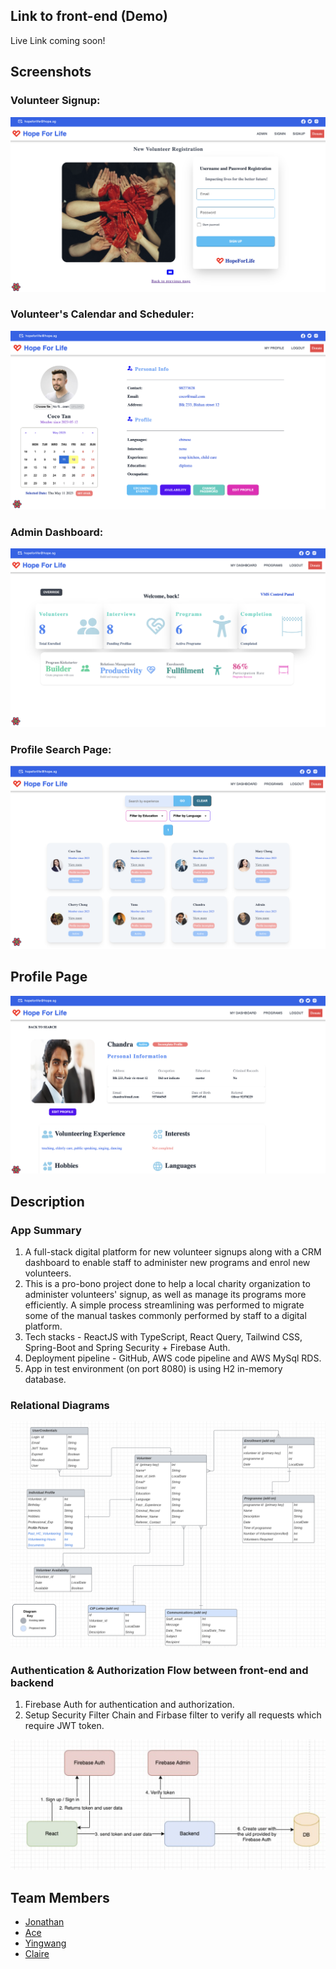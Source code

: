 ## Link to front-end (Demo)
Live Link coming soon!

## Screenshots 

### Volunteer Signup:
![My Image](SignupPage.png)

### Volunteer's Calendar and Scheduler:
![My Image](VolunteerScheduler.png)

### Admin Dashboard:
![My Image](Dashboard.png)

### Profile Search Page:
![My Image](VolunteerSearch.png)

## Profile Page
![My Image](VolunteerProfilePage.png)


## Description
### App Summary
1. A full-stack digital platform for new volunteer signups along with a CRM dashboard to enable staff to administer new programs and enrol new volunteers.
2. This is a pro-bono project done to help a local charity organization to administer volunteers' signup, as well as manage its programs more efficiently. A simple process streamlining was performed to migrate some of the manual taskes commonly performed by staff to a digital platform.
3. Tech stacks - ReactJS with TypeScript, React Query, Tailwind CSS, Spring-Boot and Spring Security + Firebase Auth.
4. Deployment pipeline - GitHub, AWS code pipeline and AWS MySql RDS.
5. App in test environment (on port 8080) is using H2 in-memory database. 


### Relational Diagrams
![My Image](RelationalDiagrams.png)

### Authentication & Authorization Flow between front-end and backend
1. Firebase Auth for authentication and authorization.
2. Setup Security Filter Chain and Firbase filter to verify all requests which require JWT token.

![My Image](Auth_process.png)

## Team Members

- [Jonathan](https://github.com/goodwill80 "jonathan's github")
- [Ace](https://github.com/acetay "ace's github")
- [Yingwang](https://github.com/shiywsg "yingwang's github")
- [Claire](https://github.com/clairetkw "claire's github")
